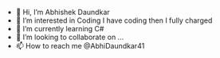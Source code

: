 - 👋 Hi, I’m Abhishek Daundkar 
- 👀 I’m interested in Coding I have coding then I fully charged
- 🌱 I’m currently learning  C# 
- 💞️ I’m looking to collaborate on ...
- 📫 How to reach me @AbhiDaundkar41

<!---
Abhishek1632/Abhishek1632 is a ✨ special ✨ repository because its `README.md` (this file) appears on your GitHub profile.
You can click the Preview link to take a look at your changes.
--->

